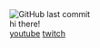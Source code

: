 <head>
  <link rel="shortcut icon" type="image/x-icon" href="favicon.ico">
  </head>
  <img alt="GitHub last commit" src="https://img.shields.io/github/last-commit/badgeminer/badgeminer.github.io?style=plastic"><br>
hi there!<br>
<a href="https://www.youtube.com/channel/UCjAvDTreaiy5hI0sdLPQh3g">youtube</a> <a href="https://www.twitch.tv/badgeminer2streams">twitch</a>
